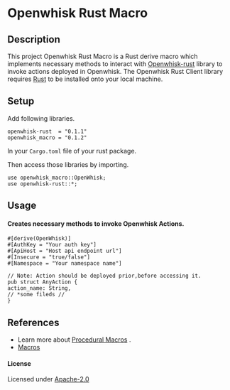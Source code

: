 # Openwhisk Rust Macro

## Description

This project Openwhisk Rust Macro is a Rust derive macro which implements necessary methods to interact with [Openwhisk-rust](https://crates.io/crates/openwhisk-rust) library to invoke actions deployed in Openwhisk.
The Openwhisk Rust Client library requires [Rust](https://www.rust-lang.org/tools/install) to be installed onto your local machine.

## Setup

 Add following libraries.
 ``` 
 openwhisk-rust  = "0.1.1"
 openwhisk_macro = "0.1.2" 
 ``` 
 In your `Cargo.toml` file of your rust package. 
 
 Then access those libraries by importing.
 
  ``` 
use openwhisk_macro::OpenWhisk;
use openwhisk-rust::*;
  ```   

## Usage

#### Creates necessary methods to invoke Openwhisk Actions.
 
 ``` 
#[derive(OpenWhisk)]
#[AuthKey = "Your auth key"]
#[ApiHost = "Host api endpoint url"]
#[Insecure = "true/false"]
#[Namespace = "Your namespace name"]

// Note: Action should be deployed prior,before accessing it. 
pub struct AnyAction {
action_name: String,
// *some fileds //
}

```
    

## References

* Learn more about  [Procedural Macros](https://doc.rust-lang.org/reference/procedural-macros.html) .
* [Macros](https://doc.rust-lang.org/book/ch19-06-macros.html)

#### License
Licensed under [Apache-2.0](https://www.apache.org/licenses/LICENSE-2.0)
